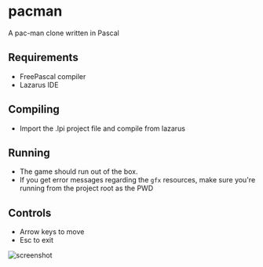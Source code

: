 # pacman
A pac-man clone written in Pascal

## Requirements
 * FreePascal compiler
 * Lazarus IDE

## Compiling
 * Import the .lpi project file and compile from lazarus

## Running
 * The game should run out of the box.
 * If you get error messages regarding the `gfx` resources, make sure you're running from the project root as the PWD

## Controls
 * Arrow keys to move
 * Esc to exit

![screenshot](https://i.imgur.com/ZR6w0wy.png)
